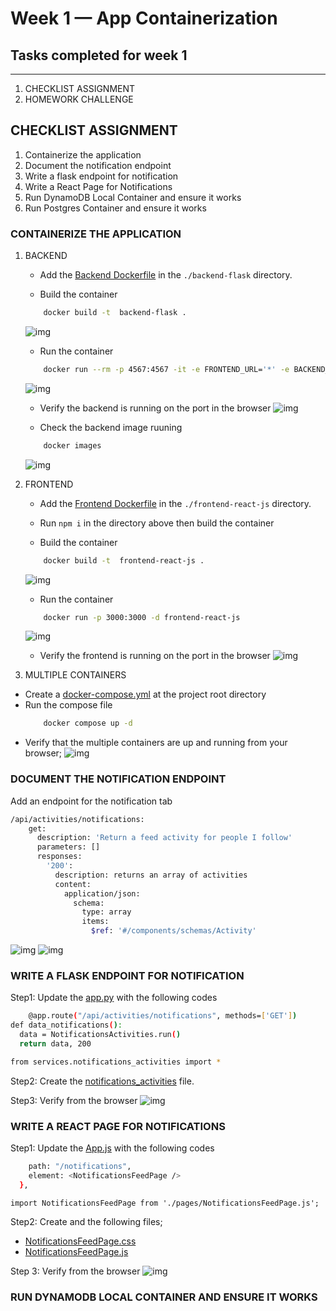 # Week 1 — App Containerization
## Tasks completed for week 1
***
1. CHECKLIST ASSIGNMENT
2. HOMEWORK CHALLENGE 
## **CHECKLIST ASSIGNMENT** 
1. Containerize the application
2.  Document the notification endpoint
3.  Write a flask endpoint for notification
4. Write a React Page for Notifications
4.  Run DynamoDB Local Container and ensure it works
5.  Run Postgres Container and ensure it works
### **CONTAINERIZE THE APPLICATION** 
1. BACKEND
    * Add the [Backend Dockerfile](../backend-flask/Dockerfile) in the `./backend-flask` directory.

    * Build the container 
    ```sh
        docker build -t  backend-flask .
    ```
    ![img](/img1/built%20backend%20image.png)
    * Run the container
    ```sh
        docker run --rm -p 4567:4567 -it -e FRONTEND_URL='*' -e BACKEND_URL='*' backend-flask
    ```
    ![img](/img1/dockerized%20backend%20running.png)

    * Verify the backend is running on the port in the browser
    ![img](/img1/backend%20localhost.png)

    * Check the backend image ruuning
    ```sh
        docker images
    ```
    ![img](/img1/backend-image.png)

 2. FRONTEND
    * Add the [Frontend Dockerfile](../frontend-react-js/Dockerfile) in the `./frontend-react-js` directory.

    * Run `npm i` in the directory above then build the container

    * Build the container 
    ```sh
        docker build -t  frontend-react-js .
    ```
    ![img](/img1/build-frontend-container.png)
    * Run the container
    ```sh
        docker run -p 3000:3000 -d frontend-react-js
    ```
    ![img](/img1/running%20frontend.png)
    * Verify the frontend is running on the port in the browser
    ![img](/img1/frontend%20running.png)

3. MULTIPLE CONTAINERS
* Create a [docker-compose.yml](../docker-compose.yml) at the project root directory
* Run the compose file
    ```sh
        docker compose up -d
    ```
* Verify that the multiple containers are up and running from your browser;
![img](/img1/signed%20in%20to%20the%20cruddr.png)

### **DOCUMENT THE NOTIFICATION ENDPOINT**
Add an endpoint for the notification tab
```sh
/api/activities/notifications:
    get:
      description: 'Return a feed activity for people I follow'
      parameters: []
      responses:
        '200':
          description: returns an array of activities
          content:
            application/json:
              schema:
                type: array
                items:
                  $ref: '#/components/schemas/Activity'

```
![img](/img1/notification%20added%20code.png)
![img](/img1/notifcation%20documentation.png)



### **WRITE A FLASK ENDPOINT FOR NOTIFICATION**
Step1: Update the  [app.py](../backend-flask/app.py) with the following codes
```sh
    @app.route("/api/activities/notifications", methods=['GET'])
def data_notifications():
  data = NotificationsActivities.run()
  return data, 200
```
```sh
from services.notifications_activities import *
```
Step2: Create the [notifications_activities](../backend-flask/services/notifications_activities.py) file.

Step3: Verify from the browser
![img](/img1/notification%20web%20browser.png)

### **WRITE A REACT PAGE FOR NOTIFICATIONS**
Step1: Update the [App.js](../frontend-react-js/src/App.js) with the following codes
```sh
    path: "/notifications",
    element: <NotificationsFeedPage />
  },
```
```
import NotificationsFeedPage from './pages/NotificationsFeedPage.js';
```

Step2: Create and the following files;
* [NotificationsFeedPage.css](../frontend-react-js/src/pages/NotificationsFeedPage.css)
* [NotificationsFeedPage.js](../frontend-react-js/src/pages/NotificationsFeedPage.js)

Step 3: Verify from the browser
![img](/img1/notification%20web%20page.png)

### **RUN DYNAMODB LOCAL CONTAINER AND ENSURE IT WORKS**


